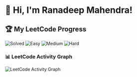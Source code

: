 # 👋 Hi, I'm Ranadeep Mahendra!

## 🏆 My LeetCode Progress

![Solved](https://img.shields.io/badge/Solved-73/3730-blue?cache=1761962641) ![Easy](https://img.shields.io/badge/Easy-41/909-brightgreen?cache=1761962641) ![Medium](https://img.shields.io/badge/Medium-31/1942-orange?cache=1761962641) ![Hard](https://img.shields.io/badge/Hard-1/879-red?cache=1761962641)

### 📊 LeetCode Activity Graph

![LeetCode Activity Graph](https://leetcard.jacoblin.cool/ranadeep_mahendra2426?theme=dark&font=Karma&ext=heatmap&cache=1761962641)

